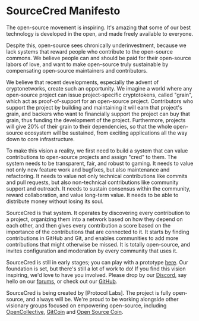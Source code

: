 # SourceCred Manifesto

The open-source movement is inspiring. It's amazing that some of our best
technology is developed in the open, and made freely available to everyone.

Despite this, open-source sees chronically underinvestment, because we lack
systems that reward people who contribute to the open-source commons. We
believe people can and should be paid for their open-source labors of love, and
want to make open-source truly sustainable by compensating open-source
maintainers and contributors.

We believe that recent developments, especially the advent of cryptonetworks,
create such an opportunity. We imagine a world where any open-source project
can issue project-specific cryptotokens, called "grain", which act as
proof-of-support for an open-source project. Contributors who support the
project by building and maintaining it will earn that project's grain, and
backers who want to financially support the project can buy that grain, thus
funding the development of the project. Furthermore, projects will give 20% of
their grain to their dependencies, so that the whole open-source ecosystem will
be sustained, from exciting applications all the way down to core
infrastructure.

To make this vision a reality, we first need to build a system that can value
contributions to open-source projects and assign "cred" to them. The system
needs to be transparent, fair, and robust to gaming. It needs to value not only
new feature work and bugfixes, but also maintenance and refactoring. It needs
to value not only technical contributions like commits and pull requests, but
also non-technical contributions like community support and outreach. It needs
to sustain consensus within the community, reward collaboration, and value
long-term value. It needs to be able to distribute money without losing its
soul.

SourceCred is that system. It operates by discovering every contribution to a
project, organizing them into a network based on how they depend on each other,
and then gives every contribution a score based on the importance of the
contributions that are connected to it. It starts by finding contributions in
GitHub and Git, and enables communities to add more contributions that might
otherwise be missed. It is totally open-source, and invites configuration and
moderation by every community that uses it.

SourceCred is still in early stages; you can play with a prototype [here](prototype).
Our foundation is set, but there's still a lot of work to do! If you find this vision
inspiring, we'd love to have you involved. Please drop by our [Discord], say hello on our
[forums], or check out our [GitHub].

[prototype]: http://sourcecred.io/prototype
[Discord]: https://discordapp.com/invite/tsBTgc9
[forums]: https://discuss.sourcecred.io/
[GitHub]: https://github.com/sourcecred/sourcecred

SourceCred is being created by [Protocol Labs]. The project is fully
open-source, and always will be. We're proud to be working alongside other
visionary groups focused on empowering open-source, including [OpenCollective],
[GitCoin] and [Open Source Coin](OSCoin).

[OpenCollective]: https://opencollective.com/
[GitCoin]: https://gitcoin.co/
[OSCoin]: http://oscoin.io/
